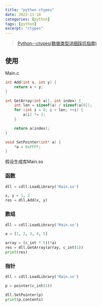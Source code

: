 ```yaml
---
title: "python ctypes"
date: 2023-11-18
categories: [python]
tags: [python]
excerpt: "ctypes"
---
```


> [Python--ctypes(数据类型详细踩坑指南)](https://zhuanlan.zhihu.com/p/145165873)

## 使用

Main.c

```c
int Add(int x, int y) {
    return x + y;
}

int GetArray(int a[], int index) {
    int len = sizeof(a) / sizeof(a[0]);
    for (int i = 0; i < len; ++i) {
        a[i] *= 2;
    }

    return a[index];
}

void SetPointer(int* a) {
    *a = 0xFFFF;
}
```

假设生成库Main.so

### 函数

```py
dll = cdll.LoadLibrary('Main.so')

x, y = 1, 2
res = dll.Add(x, y)
```

### 数组

```py
dll = cdll.LoadLibrary('Main.so')

a = [1, 2, 3, 4, 5]

array = (c_int * 5)(*a)
res = dll.GetArray(array, c_int(1))
print(res)
```

### 指针

```py
dll = cdll.LoadLibrary('Main.so')

p = pointer(c_int(1))

dll.SetPointer(p)
print(p.contents)
```